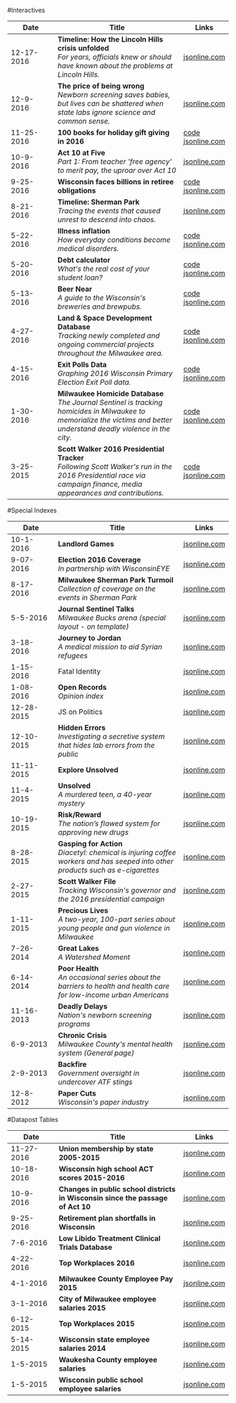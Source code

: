 #Interactives

| &nbsp;&nbsp;&nbsp;&nbsp;&nbsp;&nbsp;Date&nbsp;&nbsp;&nbsp;&nbsp;&nbsp;&nbsp; | Title | Links |
| --- | --- | --- |
| 12-17-2016 | **Timeline: How the Lincoln Hills crisis unfolded**<br>*For years, officials knew or should have known about the problems at Lincoln Hills.* |[jsonline.com](http://projects.jsonline.com/topics/lincoln-hills/timeline/index.html) |
| 12-9-2016 | **The price of being wrong**<br>*Newborn screening saves babies, but lives can be shattered when state labs ignore science and common sense.* |[jsonline.com](http://projects.jsonline.com/news/2016/12/11/the-price-of-being-wrong.html) |
| 11-25-2016 | **100 books for holiday gift giving in 2016** |[code](https://github.com/datahub/book-guide-2016)<br>[jsonline.com](http://projects.jsonline.com/entertainment/2016/11/27/100-books-for-holiday-gift-giving.html) |
| 10-9-2016 | **Act 10 at Five**<br>*Part 1: From teacher 'free agency' to merit pay, the uproar over Act 10*  |[jsonline.com](http://projects.jsonline.com/news/2016/10/9/from-teacher-free-agency-to-merit-pay-the-uproar-over-act-10.html) |
| 9-25-2016 | **Wisconsin faces billions in retiree obligations** | [code](https://github.com/datahub/pension-shortfall-map)<br>[jsonline.com](http://projects.jsonline.com/news/2016/9/25/Wisconsin-faces-billions-in-retiree-obligations.html#map-interactive) |
| 8-21-2016 | **Timeline: Sherman Park**<br>*Tracing the events that caused unrest to descend into chaos.* | [jsonline.com](http://projects.jsonline.com/topics/sherman-park/timeline/) |
| 5-22-2016 | **Illness inflation**<br>*How everyday conditions become medical disorders.* | [code](https://github.com/datahub/disorders)<br>[jsonline.com](http://www.jsonline.com/watchdog/Illness-inflation-how-everyday-conditions-become-medical-disorders-380291351.html) |
| 5-20-2016 | **Debt calculator**<br>*What's the real cost of your student loan?* | [code](https://github.com/datahub/debt-calculator)<br>[jsonline.com](http://www.jsonline.com/business/whats-the-real-cost-of-your-student-loans-379971231.html) |
| 5-13-2016 | **Beer Near**<br>*A guide to the Wisconsin's breweries and brewpubs.* | [code](https://github.com/datahub/beer-near)<br>[jsonline.com](http://www.jsonline.com/beernear) |
| 4-27-2016 | **Land & Space Development Database**<br>*Tracking newly completed and ongoing commercial projects throughout the Milwaukee area.* | [code](https://github.com/datahub/developmentsDatabase-frontend)<br>[jsonline.com](http://www.jsonline.com/development) |
| 4-15-2016 | **Exit Polls Data**<br>*Graphing 2016 Wisconsin Primary Election Exit Poll data.* | [code](https://github.com/datahub/wisc-exit-polls)<br>[jsonline.com](http://www.jsonline.com/news/statepolitics/2016-wisconsin-primary-election-exit-polls-374606101.html) |
| 1-30-2016 | **Milwaukee Homicide Database**<br>*The Journal Sentinel is tracking homicides in Milwaukee to memorialize the victims and better understand deadly violence in the city.* | [code](https://github.com/datahub/crime-frontend)<br>[jsonline.com](http://www.jsonline.com/homicide) |
| 3-25-2015 | **Scott Walker 2016 Presidential Tracker**<br>*Following Scott Walker's run in the 2016 Presidential race via campaign finance, media appearances and contributions.* | [code](https://github.com/datahub/walkerTracker-frontend)<br>[jsonline.com](http://www.jsonline.com/walkertracker) |

#Special Indexes

| &nbsp;&nbsp;&nbsp;&nbsp;&nbsp;&nbsp;Date&nbsp;&nbsp;&nbsp;&nbsp;&nbsp;&nbsp; | Title | Links |
| --- | --- | --- |
| 10-1-2016 | **Landlord Games** | [jsonline.com](http://projects.jsonline.com/topics/landlord-games) |
| 9-07-2016 | **Election 2016 Coverage**<br>*In partnership with WisconsinEYE* | [jsonline.com](http://projects.jsonline.com/topics/election-2016/) |
| 8-17-2016 | **Milwaukee Sherman Park Turmoil**<br>*Collection of coverage on the events in Sherman Park* | [jsonline.com](http://projects.jsonline.com/topics/sherman-park/) |
| 5-5-2016 | **Journal Sentinel Talks**<br>*Milwaukee Bucks arena (special layout - on template)* | [jsonline.com](http://www.jsonline.com/jstalks/) |
| 3-18-2016 | **Journey to Jordan**<br>*A medical mission to aid Syrian refugees* | [jsonline.com](http://www.jsonline.com/news/usandworld/syrian-refugees-370838171.html) |
| 1-15-2016 | Fatal Identity | [jsonline.com](http://www.jsonline.com/news/wisconsin/fatal-identity-by-gina-barton-364036301.html) |
| 1-08-2016 | **Open Records**<br>*Opinion index* | [jsonline.com](http://www.jsonline.com/news/opinion/wisconsin-open-records-debate-364580191.html) |
| 12-28-2015 | JS on Politics | [jsonline.com](http://www.jsonline.com/news/statepolitics/wisconsin_politics_js_on_politics-363662001.html) |
| 12-10-2015 | **Hidden Errors**<br>*Investigating a secretive system that hides lab errors from the public* | [jsonline.com](http://www.jsonline.com/watchdog/watchdogreports/hidden-errors-360092411.html) |
| 11-11-2015 | **Explore Unsolved** | [jsonline.com](http://www.jsonline.com/explore-unsolved) |
| 11-4-2015 | **Unsolved**<br>*A murdered teen, a 40-year mystery* | [jsonline.com](http://www.jsonline.com/unsolved) |
| 10-19-2015 | **Risk/Reward**<br>*The nation’s flawed system for approving new drugs* | [jsonline.com](http://www.jsonline.com/watchdog/risk-reward-333654831.html) |
| 8-28-2015 | **Gasping for Action**<br>*Diacetyl: chemical is injuring coffee workers and has seeped into other products such as e-cigarettes* | [jsonline.com](http://www.jsonline.com/watchdog/gasping-for-action-322988651.html) |
| 2-27-2015 | **Scott Walker File**<br>*Tracking Wisconsin's governor and the 2016 presidential campaign* | [jsonline.com](http://www.jsonline.com/news/statepolitics/scott-walker-290106981.html) |
| 1-11-2015 | **Precious Lives**<br>*A two-year, 100-part series about young people and gun violence in Milwaukee* | [jsonline.com](http://www.jsonline.com/news/crime/precious-lives-317325441.html) |
| 7-26-2014 | **Great Lakes**<br>*A Watershed Moment* | [jsonline.com](http://www.jsonline.com/news/wisconsin/great-lakes-268550802.html) |
| 6-14-2014 | **Poor Health**<br>*An occasional series about the barriers to health and health care for low-income urban Americans* | [jsonline.com](http://www.jsonline.com/news/health/poor-health-262927161.html) |
| 11-16-2013 | **Deadly Delays**<br>*Nation's newborn screening programs* | [jsonline.com](http://www.jsonline.com/watchdog/Deadly-Delays-Watchdog-Report-newborn-screening-program-231927171.html) |
| 6-9-2013 | **Chronic Crisis**<br>*Milwaukee County's mental health system (General page)* | [jsonline.com](http://www.jsonline.com/news/milwaukee/chronic-crisis-a-system-that-doesnt-heal-milwaukee-county-mental-health-system-210480011.html#!/emergency-detentions/) |
| 2-9-2013 | **Backfire**<br>*Government oversight in undercover ATF stings* | [jsonline.com](http://www.jsonline.com/watchdog/backfire-190528221.html) |
| 12-8-2012 | **Paper Cuts**<br>*Wisconsin's paper industry* | [jsonline.com](http://www.jsonline.com/watchdog/backfire-190528221.html) |

#Datapost Tables

| &nbsp;&nbsp;&nbsp;&nbsp;&nbsp;&nbsp;Date&nbsp;&nbsp;&nbsp;&nbsp;&nbsp;&nbsp; | Title | Links |
| --- | --- | --- |
| 11-27-2016 | **Union membership by state 2005-2015** | [jsonline.com](http://projects.jsonline.com/database/2016/11/union-membership-by-state-2005-2015.html) |
| 10-18-2016 | **Wisconsin high school ACT scores 2015-2016** | [jsonline.com](http://projects.jsonline.com/database/2016/10/Wisconsin-high-school-ACT-scores-2015-2016.html) |
| 10-9-2016 | **Changes in public school districts in Wisconsin since the passage of Act 10** | [jsonline.com](http://projects.jsonline.com/database/2016/10/Changes-to-Wisconsin-Schools-Since-Act-10.html) |
| 9-25-2016 | **Retirement plan shortfalls in Wisconsin** | [jsonline.com](http://projects.jsonline.com/database/2016/9/Retirement-Plan-Shortfalls-Wisconsin.html#!/entity.asc.1/) |
| 7-6-2016 | **Low Libido Treatment Clinical Trials Database** | [jsonline.com](http://www.jsonline.com/watchdog/dataondemand/Low-Libido-Treatment-Clinical-Trials-Database-385596811.html) |
| 4-22-2016 | **Top Workplaces 2016** | [jsonline.com](http://www.jsonline.com/business/2016-top-workplaces-375568411.html) |
| 4-1-2016 | **Milwaukee County Employee Pay 2015** | [jsonline.com](http://www.jsonline.com/watchdog/dataondemand/milwaukee-county-employee-pay-2015-375605681.html) |
| 3-1-2016 | **City of Milwaukee employee salaries 2015** | [jsonline.com](http://www.jsonline.com/watchdog/dataondemand/city-of-milwaukee-employee-salaries-2015-374048931.html) |
| 6-12-2015 | **Top Workplaces 2015** | [jsonline.com](http://www.jsonline.com/business/2015-top-workplaces-in-southeastern-wisconsin-305184881.html) |
| 5-14-2015 | **Wisconsin state employee salaries 2014**| [jsonline.com](http://www.jsonline.com/watchdog/dataondemand/wisconsin-state-employee-salaries-2014-303771371.html) |
| 1-5-2015 | **Waukesha County employee salaries** | [jsonline.com](http://www.jsonline.com/watchdog/dataondemand/waukesha-county-employee-salaries-287253261.html) |
| 1-5-2015 | **Wisconsin public school employee salaries**| [jsonline.com](http://www.jsonline.com/watchdog/dataondemand/wisconsin-public-school-employee-salaries-33534649.html) |

